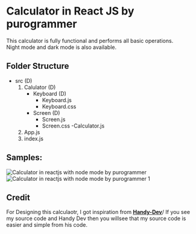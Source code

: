 # Calculator in React JS by purogrammer

This calculator is fully functional and performs all basic operations.\
Night mode and dark mode is also available.

## Folder Structure

- src (D)
    1. Calulator (D)
        - Keyboard (D)
            - Keyboard.js
            - Keyboard.css
        - Screen (D)
            - Screen.js
            - Screen.css
        -Calculator.js
    2. App.js
    3. index.js


## Samples: 
![Calculator in reactjs with node mode by purogrammer](https://user-images.githubusercontent.com/95776355/150624068-8c98ec18-8c0b-4ad8-963a-3e9236821baf.png)
<br />
![Calculator in reactjs with node mode by purogrammer 1](https://user-images.githubusercontent.com/95776355/150624079-cb74ae38-8675-460b-9185-f249f59569d9.png)


## Credit
For Designing this calculaotr, I got inspiration from **[Handy-Dev](https://www.youtube.com/watch?v=9HJc0UzFtwE)**/
If you see my source code and Handy Dev then you willsee that my source code is easier and simple from his code. 
